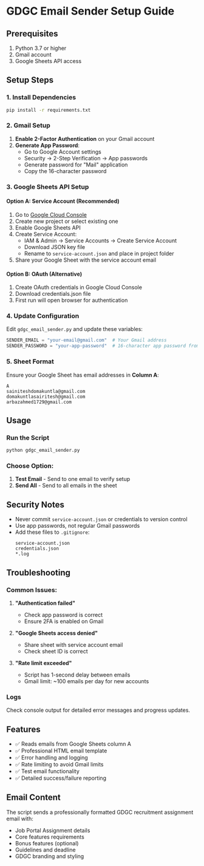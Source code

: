 # GDGC Email Sender Setup Guide

## Prerequisites

1. Python 3.7 or higher
2. Gmail account
3. Google Sheets API access

## Setup Steps

### 1. Install Dependencies

```bash
pip install -r requirements.txt
```

### 2. Gmail Setup

1. **Enable 2-Factor Authentication** on your Gmail account
2. **Generate App Password**:
   - Go to Google Account settings
   - Security → 2-Step Verification → App passwords
   - Generate password for "Mail" application
   - Copy the 16-character password

### 3. Google Sheets API Setup

#### Option A: Service Account (Recommended)
1. Go to [Google Cloud Console](https://console.cloud.google.com/)
2. Create new project or select existing one
3. Enable Google Sheets API
4. Create Service Account:
   - IAM & Admin → Service Accounts → Create Service Account
   - Download JSON key file
   - Rename to `service-account.json` and place in project folder
5. Share your Google Sheet with the service account email

#### Option B: OAuth (Alternative)
1. Create OAuth credentials in Google Cloud Console
2. Download credentials.json file
3. First run will open browser for authentication

### 4. Update Configuration

Edit `gdgc_email_sender.py` and update these variables:

```python
SENDER_EMAIL = "your-email@gmail.com"  # Your Gmail address
SENDER_PASSWORD = "your-app-password"  # 16-character app password from step 2
```

### 5. Sheet Format

Ensure your Google Sheet has email addresses in **Column A**:

```
A
sainiteshdomakuntla@gmail.com
domakuntlasairitesh@gmail.com
arbazahmed1729@gmail.com
```

## Usage

### Run the Script

```bash
python gdgc_email_sender.py
```

### Choose Option:

1. **Test Email** - Send to one email to verify setup
2. **Send All** - Send to all emails in the sheet

## Security Notes

- Never commit `service-account.json` or credentials to version control
- Use app passwords, not regular Gmail passwords
- Add these files to `.gitignore`:
  ```
  service-account.json
  credentials.json
  *.log
  ```

## Troubleshooting

### Common Issues:

1. **"Authentication failed"**
   - Check app password is correct
   - Ensure 2FA is enabled on Gmail

2. **"Google Sheets access denied"**
   - Share sheet with service account email
   - Check sheet ID is correct

3. **"Rate limit exceeded"**
   - Script has 1-second delay between emails
   - Gmail limit: ~100 emails per day for new accounts

### Logs

Check console output for detailed error messages and progress updates.

## Features

- ✅ Reads emails from Google Sheets column A
- ✅ Professional HTML email template
- ✅ Error handling and logging
- ✅ Rate limiting to avoid Gmail limits
- ✅ Test email functionality
- ✅ Detailed success/failure reporting

## Email Content

The script sends a professionally formatted GDGC recruitment assignment email with:
- Job Portal Assignment details
- Core features requirements
- Bonus features (optional)
- Guidelines and deadline
- GDGC branding and styling